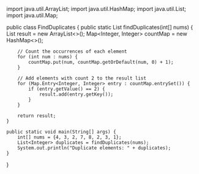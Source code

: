 import java.util.ArrayList;
import java.util.HashMap;
import java.util.List;
import java.util.Map;

public class FindDuplicates {
    public static List<Integer> findDuplicates(int[] nums) {
        List<Integer> result = new ArrayList<>();
        Map<Integer, Integer> countMap = new HashMap<>();

        // Count the occurrences of each element
        for (int num : nums) {
            countMap.put(num, countMap.getOrDefault(num, 0) + 1);
        }

        // Add elements with count 2 to the result list
        for (Map.Entry<Integer, Integer> entry : countMap.entrySet()) {
            if (entry.getValue() == 2) {
                result.add(entry.getKey());
            }
        }

        return result;
    }

    public static void main(String[] args) {
        int[] nums = {4, 3, 2, 7, 8, 2, 3, 1};
        List<Integer> duplicates = findDuplicates(nums);
        System.out.println("Duplicate elements: " + duplicates);
    }
}
